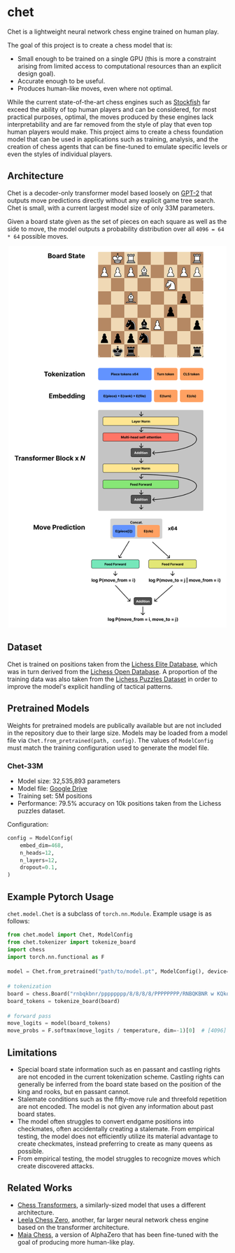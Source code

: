 # chet

Chet is a lightweight neural network chess engine trained on human play.

The goal of this project is to create a chess model that is:

-   Small enough to be trained on a single GPU (this is more a constraint arising from limited access to computational resources than an explicit design goal).
-   Accurate enough to be useful.
-   Produces human-like moves, even where not optimal.

While the current state-of-the-art chess engines such as [Stockfish](https://stockfishchess.org/) far exceed the ability of top human players and can be considered, for most practical purposes, optimal, the moves produced by these engines lack interpretability and are far removed from the style of play that even top human players would make. This project aims to create a chess foundation model that can be used in applications such as training, analysis, and the creation of chess agents that can be fine-tuned to emulate specific levels or even the styles of individual players.

## Architecture

Chet is a decoder-only transformer model based loosely on [GPT-2](https://cdn.openai.com/better-language-models/language_models_are_unsupervised_multitask_learners.pdf) that outputs move predictions directly without any explicit game tree search. Chet is small, with a current largest model size of only 33M parameters.

Given a board state given as the set of pieces on each square as well as the side to move, the model outputs a probability distribution over all `4096 = 64 * 64` possible moves.

<p align="center">
    <img src="./assets/architecture.png" alt="Architecture" width="500"/>
</p>

## Dataset

Chet is trained on positions taken from the [Lichess Elite Database](https://database.nikonoel.fr/), which was in turn derived from the [Lichess Open Database](https://database.lichess.org/). A proportion of the training data was also taken from the [Lichess Puzzles Dataset](https://database.lichess.org/#puzzles) in order to improve the model's explicit handling of tactical patterns.

## Pretrained Models

Weights for pretrained models are publically available but are not included in the repository due to their large size. Models may be loaded from a model file via `Chet.from_pretrained(path, config)`. The values of `ModelConfig` must match the training configuration used to generate the model file.

### Chet-33M

-   Model size: 32,535,893 parameters
-   Model file: [Google Drive](https://drive.google.com/file/d/1ypObrVRd_lXlVFABXb-o4u8koElxbiYE/view?usp=sharing)
-   Training set: 5M positions
-   Performance: 79.5% accuracy on 10k positions taken from the Lichess puzzles dataset.

Configuration:

```python
config = ModelConfig(
    embed_dim=468,
    n_heads=12,
    n_layers=12,
    dropout=0.1,
)
```

## Example Pytorch Usage

`chet.model.Chet` is a subclass of `torch.nn.Module`. Example usage is as follows:

```python
from chet.model import Chet, ModelConfig
from chet.tokenizer import tokenize_board
import chess
import torch.nn.functional as F

model = Chet.from_pretrained("path/to/model.pt", ModelConfig(), device="cuda")

# tokenization
board = chess.Board("rnbqkbnr/pppppppp/8/8/8/8/PPPPPPPP/RNBQKBNR w KQkq - 0 1")
board_tokens = tokenize_board(board)

# forward pass
move_logits = model(board_tokens)
move_probs = F.softmax(move_logits / temperature, dim=-1)[0]  # [4096]
```

## Limitations

-   Special board state information such as en passant and castling rights are not encoded in the current tokenization scheme. Castling rights can generally be inferred from the board state based on the position of the king and rooks, but en passant cannot.
-   Stalemate conditions such as the fifty-move rule and threefold repetition are not encoded. The model is not given any information about past board states.
-   The model often struggles to convert endgame positions into checkmates, often accidentally creating a stalemate. From empirical testing, the model does not efficiently utilize its material advantage to create checkmates, instead preferring to create as many queens as possible.
-   From empirical testing, the model struggles to recognize moves which create discovered attacks.

## Related Works

-   [Chess Transformers](https://github.com/sgrvinod/chess-transformers), a similarly-sized model that uses a different architecture.
-   [Leela Chess Zero](https://github.com/LeelaChessZero/lc0), another, far larger neural network chess engine based on the transformer architecture.
-   [Maia Chess](https://www.maiachess.com/), a version of AlphaZero that has been fine-tuned with the goal of producing more human-like play.
